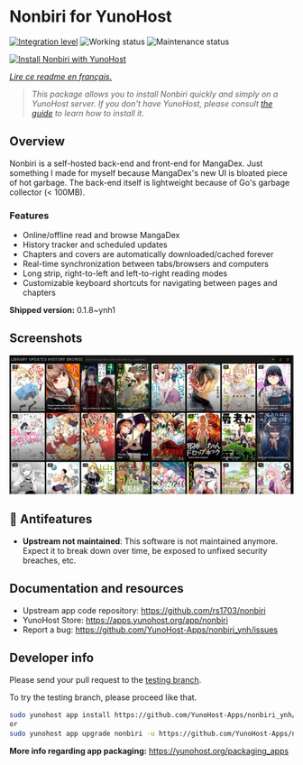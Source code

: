 <!--
N.B.: This README was automatically generated by https://github.com/YunoHost/apps/tree/master/tools/README-generator
It shall NOT be edited by hand.
-->

# Nonbiri for YunoHost

[![Integration level](https://dash.yunohost.org/integration/nonbiri.svg)](https://dash.yunohost.org/appci/app/nonbiri) ![Working status](https://ci-apps.yunohost.org/ci/badges/nonbiri.status.svg) ![Maintenance status](https://ci-apps.yunohost.org/ci/badges/nonbiri.maintain.svg)

[![Install Nonbiri with YunoHost](https://install-app.yunohost.org/install-with-yunohost.svg)](https://install-app.yunohost.org/?app=nonbiri)

*[Lire ce readme en français.](./README_fr.md)*

> *This package allows you to install Nonbiri quickly and simply on a YunoHost server.
If you don't have YunoHost, please consult [the guide](https://yunohost.org/#/install) to learn how to install it.*

## Overview

Nonbiri is a self-hosted back-end and front-end for MangaDex. Just something I made for myself because MangaDex's new UI is bloated piece of hot garbage. The back-end itself is lightweight because of Go's garbage collector (< 100MB).

### Features

- Online/offline read and browse MangaDex
- History tracker and scheduled updates
- Chapters and covers are automatically downloaded/cached forever
- Real-time synchronization between tabs/browsers and computers
- Long strip, right-to-left and left-to-right reading modes
- Customizable keyboard shortcuts for navigating between pages and chapters


**Shipped version:** 0.1.8~ynh1

## Screenshots

![Screenshot of Nonbiri](./doc/screenshots/screenshots.png)

## :red_circle: Antifeatures

- **Upstream not maintained**: This software is not maintained anymore. Expect it to break down over time, be exposed to unfixed security breaches, etc.

## Documentation and resources

* Upstream app code repository: <https://github.com/rs1703/nonbiri>
* YunoHost Store: <https://apps.yunohost.org/app/nonbiri>
* Report a bug: <https://github.com/YunoHost-Apps/nonbiri_ynh/issues>

## Developer info

Please send your pull request to the [testing branch](https://github.com/YunoHost-Apps/nonbiri_ynh/tree/testing).

To try the testing branch, please proceed like that.

``` bash
sudo yunohost app install https://github.com/YunoHost-Apps/nonbiri_ynh/tree/testing --debug
or
sudo yunohost app upgrade nonbiri -u https://github.com/YunoHost-Apps/nonbiri_ynh/tree/testing --debug
```

**More info regarding app packaging:** <https://yunohost.org/packaging_apps>
